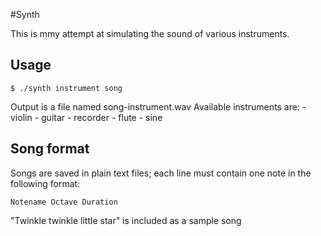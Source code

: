 #Synth

This is mmy attempt at simulating the sound of various instruments.

## Usage

```
$ ./synth instrument song
```

Output is a file named song-instrument.wav
Available instruments are:
	- violin
	- guitar
	- recorder
	- flute
	- sine

## Song format
Songs are saved in plain text files; each line must contain one note in the following format:
```
Notename Octave Duration
```

"Twinkle twinkle little star" is included as a sample song
